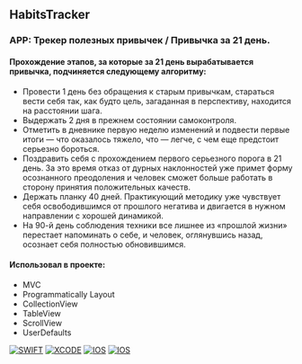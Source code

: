 ## HabitsTracker

### APP: Трекер полезных привычек / Привычка за 21 день.

#### Прохождение этапов, за которые за 21 день вырабатывается привычка, подчиняется следующему алгоритму: 
- Провести 1 день без обращения к старым привычкам, стараться вести себя так, как будто цель, загаданная в перспективу, находится на расстоянии шага.
- Выдержать 2 дня в прежнем состоянии самоконтроля.
- Отметить в дневнике первую неделю изменений и подвести первые итоги — что оказалось тяжело, что — легче, с чем еще предстоит серьезно бороться.
- Поздравить себя с прохождением первого серьезного порога в 21 день. За это время отказ от дурных наклонностей уже примет форму осознанного преодоления и человек сможет больше работать в сторону принятия положительных качеств.
- Держать планку 40 дней. Практикующий методику уже чувствует себя освободившимся от прошлого негатива и двигается в нужном направлении с хорошей динамикой.
- На 90-й день соблюдения техники все лишнее из «прошлой жизни» перестает напоминать о себе, и человек, оглянувшись назад, осознает себя полностью обновившимся.

#### Использовал в проекте:
- MVC
- Programmatically Layout
- CollectionView
- TableView
- ScrollView
- UserDefaults

<a href="">![SWIFT](https://img.shields.io/badge/-SWIFT-orange)</a>
<a href="">![XCODE](https://img.shields.io/badge/-XCODE-blueviolet)</a>
<a href="">![IOS](https://img.shields.io/badge/-iOS-blue)</a>
<a href="">![IOS](https://img.shields.io/badge/-UIkit-yellow)</a>
